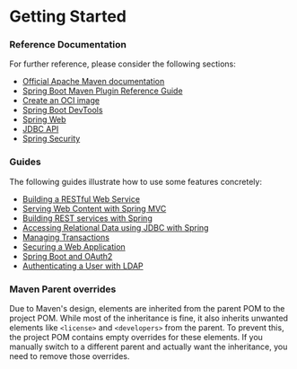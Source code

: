 # Getting Started

### Reference Documentation
For further reference, please consider the following sections:

* [Official Apache Maven documentation](https://maven.apache.org/guides/index.html)
* [Spring Boot Maven Plugin Reference Guide](https://docs.spring.io/spring-boot/3.5.4/maven-plugin)
* [Create an OCI image](https://docs.spring.io/spring-boot/3.5.4/maven-plugin/build-image.html)
* [Spring Boot DevTools](https://docs.spring.io/spring-boot/3.5.4/reference/using/devtools.html)
* [Spring Web](https://docs.spring.io/spring-boot/3.5.4/reference/web/servlet.html)
* [JDBC API](https://docs.spring.io/spring-boot/3.5.4/reference/data/sql.html)
* [Spring Security](https://docs.spring.io/spring-boot/3.5.4/reference/web/spring-security.html)

### Guides
The following guides illustrate how to use some features concretely:

* [Building a RESTful Web Service](https://spring.io/guides/gs/rest-service/)
* [Serving Web Content with Spring MVC](https://spring.io/guides/gs/serving-web-content/)
* [Building REST services with Spring](https://spring.io/guides/tutorials/rest/)
* [Accessing Relational Data using JDBC with Spring](https://spring.io/guides/gs/relational-data-access/)
* [Managing Transactions](https://spring.io/guides/gs/managing-transactions/)
* [Securing a Web Application](https://spring.io/guides/gs/securing-web/)
* [Spring Boot and OAuth2](https://spring.io/guides/tutorials/spring-boot-oauth2/)
* [Authenticating a User with LDAP](https://spring.io/guides/gs/authenticating-ldap/)

### Maven Parent overrides

Due to Maven's design, elements are inherited from the parent POM to the project POM.
While most of the inheritance is fine, it also inherits unwanted elements like `<license>` and `<developers>` from the parent.
To prevent this, the project POM contains empty overrides for these elements.
If you manually switch to a different parent and actually want the inheritance, you need to remove those overrides.

